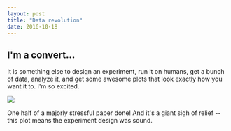 ```yaml
---
layout: post
title: "Data revolution"
date: 2016-10-18
---
```



<h2><span>I'm a convert...</span></h2>

<p>It is something else to design an experiment, run it on humans, get a bunch of data, analyze it, and get some awesome plots that look exactly how you want it to. I'm so excited.</p>

<img src="{{ site.url }}/assets/rt-plot.png">

One half of a majorly stressful paper done! And it's a giant sigh of relief -- this plot means the experiment design was sound.
